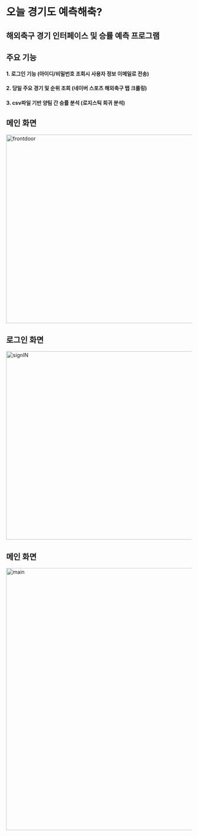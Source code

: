 오늘 경기도 예측해축?
====================
해외축구 경기 인터페이스 및 승률 예측 프로그램
------------------------------------------
## 주요 기능
#### 1. 로그인 기능 (아이디/비밀번호 조회시 사용자 정보 이메일로 전송)
#### 2. 당일 주요 경기 및 순위 조회 (네이버 스포츠 해외축구 탭 크롤링)
#### 3. csv파일 기반 양팀 간 승률 분석 (로지스틱 회귀 분석)   
   
   
## 메인 화면     
<img width="512" alt="frontdoor" src="https://user-images.githubusercontent.com/52993882/119121074-f6350600-ba67-11eb-8358-021e5ea57efd.png">   
   
   
## 로그인 화면
<img width="512" alt="signIN" src="https://user-images.githubusercontent.com/52993882/119129343-be32c080-ba71-11eb-8045-a4e68c84dc2a.png"/>

## 메인 화면
<img width="712" alt="main" src="https://user-images.githubusercontent.com/52993882/119129538-0356f280-ba72-11eb-8b1c-0275dbd91cac.png">
